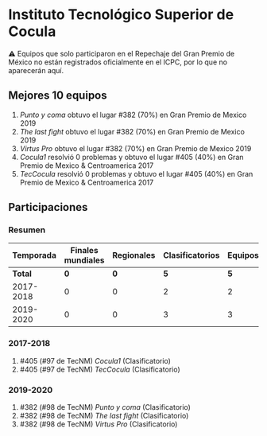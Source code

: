 # Instituto Tecnológico Superior de Cocula

:warning: Equipos que solo participaron en el Repechaje del Gran Premio de México no están registrados oficialmente en el ICPC, por lo que no aparecerán aquí.

## Mejores 10 equipos

1. _Punto y coma_ obtuvo el lugar #382 (70%) en Gran Premio de Mexico 2019
1. _The last fight_ obtuvo el lugar #382 (70%) en Gran Premio de Mexico 2019
1. _Virtus Pro_ obtuvo el lugar #382 (70%) en Gran Premio de Mexico 2019
1. _Cocula1_ resolvió 0 problemas y obtuvo el lugar #405 (40%) en Gran Premio de Mexico & Centroamerica 2017
1. _TecCocula_ resolvió 0 problemas y obtuvo el lugar #405 (40%) en Gran Premio de Mexico & Centroamerica 2017

## Participaciones

### Resumen

| Temporada | Finales mundiales | Regionales | Clasificatorios | Equipos |
| --- | --- | --- | --- | --- |
| **Total** | **0** | **0** | **5** | **5** |
| 2017-2018 | 0 | 0 | 2 | 2 |
| 2019-2020 | 0 | 0 | 3 | 3 |

### 2017-2018

1. #405 (#97 de TecNM) _Cocula1_ (Clasificatorio)
1. #405 (#97 de TecNM) _TecCocula_ (Clasificatorio)

### 2019-2020

1. #382 (#98 de TecNM) _Punto y coma_ (Clasificatorio)
1. #382 (#98 de TecNM) _The last fight_ (Clasificatorio)
1. #382 (#98 de TecNM) _Virtus Pro_ (Clasificatorio)



